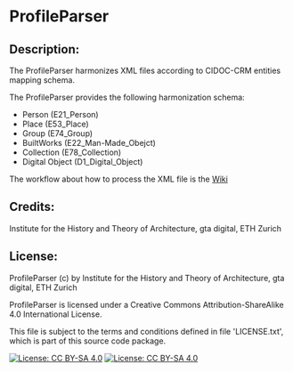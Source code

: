 # ProfileParser

## Description:

The ProfileParser harmonizes XML files according to CIDOC-CRM entities mapping schema.

The ProfileParser provides the following harmonization schema:

* Person (E21_Person)
* Place (E53_Place)
* Group (E74_Group)
* BuiltWorks (E22_Man-Made_Obejct)
* Collection (E78_Collection)
* Digital Object (D1_Digital_Object)

The workflow about how to process the XML file is the [Wiki](https://github.com/gtadigital/ProfileParser/wiki)

## Credits:

Institute for the History and Theory of Architecture, gta digital, ETH Zurich


## License:

ProfileParser (c) by Institute for the History and Theory of Architecture, gta digital, ETH Zurich

ProfileParser is licensed under a
Creative Commons Attribution-ShareAlike 4.0 International License.

This file is subject to the terms and conditions defined in file 'LICENSE.txt', which is part of this source code package.

[![License: CC BY-SA 4.0](https://licensebuttons.net/l/by-sa/4.0/80x15.png)](https://creativecommons.org/licenses/by-sa/4.0/) [![License: CC BY-SA 4.0](https://img.shields.io/badge/License-CC%20BY--SA%204.0-lightgrey.svg)](https://creativecommons.org/licenses/by-sa/4.0/)

